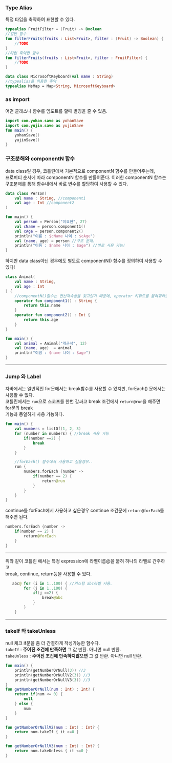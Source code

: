 ### Type Alias
특정 타입을 축약하여 표현할 수 있다.
```kotlin
typealias FruitFilter = (Fruit) -> Boolean
//일반 함수
fun filterFruits(fruits : List<Fruit>, filter : (Fruit) -> Boolean) {
    //TODO 
}
//타입 축약한 함수
fun filterFruits(fruits : List<Fruit>, filter : FruitFilter) {
    //TODO 
}

data class MicrosoftKeyboard(val name : String)
//typealias를 이용한 축약
typealias MsMap = Map<String, MicrosoftKeyboard>
```

### as import
어떤 클래스나 함수를 임포트를 할때 별칭을 줄 수 있음.
```kotlin
import com.yohan.save as yohanSave
import com.yujin.save as yujinSave
fun main() {
    yohanSave()
    yujinSave()
}
```

### 구조분해와 componentN 함수
data class일 경우, 코틀린에서 기본적으로 componentN 함수를 만들어주는데,  
프로퍼티 순서에 따라 componentN 함수를 만들어준다. 이러한 componentN 함수는  
구조분해를 통해 함수내에서 바로 변수를 할당하여 사용할 수 있다.
```kotlin
data class Person(
    val name : String, //component1
    val age : Int //component2
)

fun main() {
    val person = Person("이요한", 27)
    val cName = person.component1()
    val cAge = person.component2()
    println("이름 : $cName 나이 : $cAge")
    val (name, age) = person //구조 분해.
    println("이름 : $name 나이 : $age") //바로 사용 가능!
}
```
하지만 data class아닌 경우에도 별도로 componentN() 함수를 정의하여 사용할 수 있다!
```kotlin
class Animal(
    val name : String,
    val age : Int
) {
    //componentN()함수는 연산자속성을 갖고있기 때문에, operator 키워드를 붙혀줘야한다.
    operator fun component1() : String { 
        return this.name
    }
    operator fun component2() : Int {
        return this.age
    }
}

fun main() {
    val animal = Animal("개근석", 12)
    val (name, age)  = animal
    println("이름 : $name 나이 : $age")
}
```
---
### Jump 와 Label
자바에서는 일반적인 for문에서는 break함수를 사용할 수 있지만, forEach() 문에서는 사용할 수 없다.  
코틀린에서는 ```run```으로 스코프를 한번 감싸고 break 조건에서 ```return@run```을 해주면 for문의 break  
기능과 동일하게 사용 가능하다.
```kotlin
fun main() {
    val numbers = listOf(1, 2, 3)
    for (number in numbers) { //break 사용 가능
        if(number ==2) {
            break
        }
    }

    //forEach() 함수에서 사용하고 싶을경우..
    run { 
        numbers.forEach {number -> 
            if(number == 2) {
                return@run
            }
        }
    }
}
```
continue를 forEach에서 사용하고 싶은경우 continue 조건문에 ```return@forEach```를 해주면 된다.
```kotlin
numbers.forEach {number ->
    if(number == 2) {
        return@forEach
    }
}
```
---
위와 같이 코틀린 에서는 특정 expression에 라벨이름@을 붙혀 하나의 라벨로 간주하고  
break, continue, return등을 사용할 수 있다.
```kotlin
   abc@ for (i in 1..100) { //커스텀 abc라벨 사용.
        for (j in 1..100) {
            if(j ==2) {
                break@abc
            }
        }
    }
```
---
### takeIf 와 takeUnless
null 체크 if문을 좀 더 간결하게 작성가능한 함수다.  
```takeIf``` : **주어진 조건에 만족하면** 그 값 반환. 아니면 null 반환.  
```takeUnless``` : **주어진 조건에 만족하지않으면** 그 값 반환. 아니면 null 반환.
```kotlin
fun main() {
    println(getNumberOrNull(3)) //3
    println(getNumberOrNullV2(3)) //3
    println(getNumberOrNullV3(3)) //3
}
fun getNumberOrNull(num : Int) : Int? {
    return if(num <= 0) {
        null
    } else {
        num
    }
}

fun getNumberOrNullV2(num : Int) : Int? {
    return num.takeIf { it >=0 }
}

fun getNumberOrNullV3(num : Int) : Int? {
    return num.takeUnless { it <=0 }
}
```